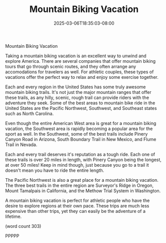﻿---
title: "Mountain Biking Vacation"
date: 2025-03-06T18:35:03-08:00
description: "Mountain Biking Tips for Web Success"
featured_image: "/images/Mountain Biking.jpg"
tags: ["Mountain Biking"]
---

Mountain Biking Vacation

Taking a mountain biking vacation is an excellent 
way to unwind and explore America.  There are several
companies that offer mountain biking tours that go
through scenic routes, and they often arrange any
accomodations for travelers as well.  For athletic
couples, these types of vacations offer the perfect
way to relax and enjoy some exercise together.

Each and every region in the United States has some
truly awesome mountain biking trails.  It's not just 
the major mountain ranges that offer these trails, as
any hilly, scenic, rough trail can provide riders with
the adventure they seek.  Some of the best areas to 
mountain bike ride in the United States are the Pacific
Northwest, Southwest, and Southeast states such as 
North Carolina.

Even though the entire American West area is great for a 
mountain biking vacation, the Southwest area is rapidly
becoming a popular area for the sport as well.  In the
Southwest, some of the best trails include Pinery
Canyon Road in Arizona, South Boundary Trail in New
Mexico, and Flume Trail in Nevada.

Each and every trail deserves it's reputation as a 
tough ride.  Each one of these trails is over 20 miles
in length, with Pinery Canyon being the longest, at 
over 50 miles!  Keep in mind though, just because you 
go to a trail it doesn't mean you have to ride the entire
length.

The Pacific Northwest is also a great place for a 
mountain biking vacation.  The three best trails in 
the entire region are Surveyor's Ridge in Oregon, Mount
Tamalpais in California, and the Methow Trial System in
Washington.

A mountain biking vacation is perfect for athletic people
who have the desire to explore regions at their own 
pace.  These trips are much less expensive than other
trips, yet they can easily be the adventure of a 
lifetime.

(word count 303)

PPPPP

